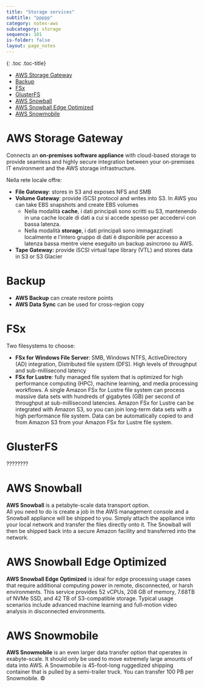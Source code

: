 ```yaml
---
title: "Storage services"
subtitle: "ppppp"
category: notes-aws
subcategory: storage
sequence: 101
is-folder: false
layout: page_notes
---
```


{: .toc .toc-title}
- [AWS Storage Gateway](#aws-storage-gateway)
- [Backup](#backup)
- [FSx](#fsx)
- [GlusterFS](#glusterfs)
- [AWS Snowball](#aws-snowball)
- [AWS Snowball Edge Optimized](#aws-snowball-edge-optimized)
- [AWS Snowmobile](#aws-snowmobile)



# AWS Storage Gateway

Connects an **on-premises software appliance** with cloud-based storage to provide seamless and highly secure integration between your on-premises IT environment and the AWS storage infrastructure.

Nella rete locale offre:

* **File Gateway**: stores in S3 and exposes NFS and SMB
* **Volume Gateway**: provide iSCSI protocol and writes into S3. In AWS you can take EBS snapshots and create EBS volumes
  * Nella modalità **cache**, i dati principali sono scritti su S3, mantenendo in una cache locale di dati a cui si accede spesso per accedervi con bassa latenza.
  * Nella modalità **storage**, i dati principali sono immagazzinati localmente e l'intero gruppo di dati è disponibile per accesso a latenza bassa mentre viene eseguito un backup asincrono su AWS.
* **Tape Gateway:** provide iSCSI virtual tape library (VTL) and stores data in S3 or S3 Glacier

# Backup

* **AWS Backup** can create restore points
* **AWS Data Sync** can be used for cross-region copy

# FSx

Two filesystems to choose:

* **FSx for Windows File Server**: SMB, Windows NTFS, ActiveDirectory (AD) integration, Distributed file system (DFS). High levels of throughput and sub-millisecond latency
* **FSx for Lustre**: fully managed file system that is optimized for high performance computing (HPC), machine learning, and media processing workflows. A single Amazon FSx for Lustre file system can process massive data sets with hundreds of gigabytes (GB) per second of throughput at sub-millisecond latencies. Amazon FSx for Lustre can be integrated with Amazon S3, so you can join long-term data sets with a high performance file system. Data can be automatically copied to and from Amazon S3 from your Amazon FSx for Lustre file system.

# GlusterFS

????????

# AWS Snowball

**AWS Snowball** is a petabyte-scale data transport option.\
All you need to do is create a job in the AWS management console and a Snowball appliance will be shipped to you. Simply attach the appliance into your local network and transfer the files directly onto it. The Snowball will then be shipped back into a secure Amazon facility and transferred into the network.

# AWS Snowball Edge Optimized

**AWS Snowball Edge Optimized** is ideal for edge processing usage cases that require additional computing power in remote, disconnected, or harsh environments. This service provides 52 vCPUs, 208 GB of memory, 7.68TB of NVMe SSD, and 42 TB of S3-compatible storage. Typical usage scenarios include advanced machine learning and full-motion video analysis in disconnected environments.

# AWS Snowmobile

**AWS Snowmobile** is an even larger data transfer option that operates in exabyte-scale. It should only be used to move extremely large amounts of data into AWS. A Snowmobile is 45-foot-long ruggedized shipping container that is pulled by a semi-trailer truck. You can transfer 100 PB per Snowmobile. ©
